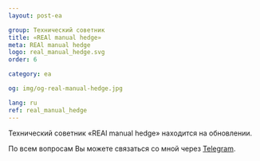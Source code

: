 ```yaml
---
layout: post-ea

group: Технический советник
title: «REAl manual hedge»
meta: REAl manual hedge
logo: real_manual_hedge.svg
order: 6

category: ea

og: img/og-real-manual-hedge.jpg

lang: ru
ref: real_manual_hedge
---
```


Технический советник «REAl manual hedge» находится на обновлении.

По всем вопросам Вы можете связаться со мной через <a href="https://t.me/chutkoy" target="_blank">Telegram</a>.
